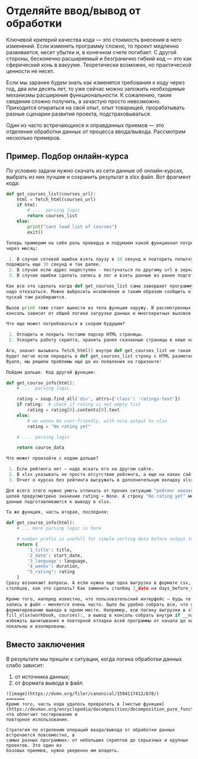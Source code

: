 # Отделяйте ввод/вывод от обработки

Ключевой критерий качества кода — это стоимость внесения в него изменений. Если изменять 
программу сложно, то проект медленно развивается, несет убытки и, в конечном счете погибает. С 
другой стороны, бесконечно расширяемый и безгранично гибкий код — это как сферический конь в 
вакууме. Теоретически возможен, но практической ценности не несет.

Если мы заранее будем знать как изменятся требования к коду через год, два или десять лет, то уже 
сейчас можно заложить необходимые механизмы расширения функциональности. К сожалению,
такие сведения сложно получить, а зачастую просто невозможно. Приходится опираться на свой 
опыт, опыт товарищей, прорабатывать разные сценарии развития проекта, подстраховываться.

Один из часто встречающихся и оправданных приемов — это отделение обработки данных от 
процесса ввода/вывода. Рассмотрим несколько примеров.

## Пример. Подбор онлайн-курса


По условию задачи нужно скачать из сети данные об онлайн-курсах, выбрать из 
них лучшие и сохранить результат в xlsx файл. Вот фрагмент кода:

```python
def get_courses_list(courses_url): 
    html = fetch_html(courses_url)
    if html:
        # .... parsing logic
        return courses_list
    else:
        print("cant load list of courses")
        exit()

Теперь примерим на себя роль провидца и подумаем какой функционал потребуется 
через месяц:

 1. В случае сетевой ошибки взять паузу в 10 секунд и повторить попытку, затем 
подождать еще 30 секунд и так далее.
 2. В случае если адрес недоступен - постучаться по другому url в зеркало сайта.
 3. В случае ошибки сделать запись в лог и взять данные из ранее подготовленного кеша.

Как все это сделать когда def get_courses_list сама завершает программу ?! От вызова exit() 
надо отказаться. Можно выбросить исключение и таким образом сообщить о проблеме внешнему коду, 
пускай там разбираются.

Вызов print тоже стоит вынести из тела функции наружу. В рассмотренных сценариях вывод в 
консоль зависит от общей логики загрузки данных и многократных вызовов def get_courses_list.

Что еще может потребоваться в скором будущем?

 1. Отладить и покрыть тестами парсер HTML страницы.
 2. Ускорить работу скрипта, хранить ранее скачанные страницы в кеше на жестком диске.

Ага, значит вызывать fetch_html() внутри def get_courses_list не такая уж хорошая идея. Жить 
будет легче если передать в def get_courses_list строку с HTML разметкой вместо courses_url. 
Вуаля, мы решили проблемы еще до их появления на горизонте!

Пойдем дальше. Код другой функции:

def get_course_info(html):
    # ...  parsing logic

    rating = soup.find_all('div', attrs={'class': 'ratings-text'})
    if rating:  # check if rating is not empty list
        rating = rating[0].contents[0].text
    else:
        # we wanna be user-friendly, with nice output to xlsx
        rating = "No rating yet"

    # .... parsing logic

    return course_data

Что может произойти с кодом дальше?

 1. Если рейтинга нет — надо искать его на другом сайте.
 2. В xlsx указывать не просто отсутствие рейтинга, а еще на каких сайтах искал.
 3. Отчет о курсах без рейтинга выгружать в дополнительную вкладку xlsx, чтобы удобнее было руками проверять.

Для всего этого нужно уметь отличать от прочих ситуацию "рейтинг неизвестен". В Python для этих 
целей предусмотрено значение rating = None. А строку "No rating yet" можно переместить туда где 
данные подготавливаются к выводу в xlsx.

Та же функция, часть вторая, последняя:

def get_course_info(html):
    # ... more parsing logic is here

    # number prefix is usefull for simple sorting data before output to xlsx
    return {
        '1_title': title,
        '2_date': start_date,
        '3_language': language,
        '4_weeks': duration,
        "5_rating": rating
    }
Сразу возникают вопросы. А если нужна еще одна выгрузка в формате csv, с другим порядком 
столбцов, как это сделать? Как заменить столбец 2_date на days_before_start ?

Кроме того, наперед известно, что пользовательский интерфейс — будь то вывод в консоль или 
запись в файл — меняется очень часто. Было бы удобно собрать все, что относится к
форматированию вывода в одном месте. Например, всю логику выгрузки в xlsx поместить в def 
fill_xlsx(workbook, courses):, а вывод в консоль собрать внутри if __name__=='__main__':. Удастся 
избежать вычитывания и повторной отладки всей программы от начала до конца, ведь изменения 
локальны и изолированы.

```
## Вместо заключения


В результате мы пришли к ситуации, когда логика обработки данных слабо зависит:

 1. от источника данных;
 2. от формата вывода в файл.

```
![image](https://dvmn.org/filer/canonical/1594117412/678/)
=======
Кроме того, часть кода удалось превратить в [чистые функции](https://devman.org/encyclopedia/decomposition/decomposition_pure_functions/), что облегчит тестирование и 
повторное использование.

Стратегия по отделению операций ввода/вывода от обработки данных встречается повсеместно, в 
самых разных программах: от небольших скриптов до серьезных и крупных проектов. Это один из 
базовых приемов, нужно уверенно им владеть.



